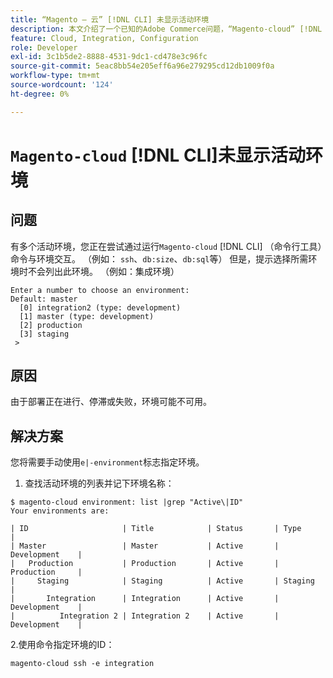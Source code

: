 ```yaml
---
title: “Magento — 云” [!DNL CLI] 未显示活动环境
description: 本文介绍了一个已知的Adobe Commerce问题，“Magento-cloud” [!DNL CLI] （命令行工具）不显示活动环境。
feature: Cloud, Integration, Configuration
role: Developer
exl-id: 3c1b5de2-8888-4531-9dc1-cd478e3c96fc
source-git-commit: 5eac8bb54e205eff6a96e279295cd12db1009f0a
workflow-type: tm+mt
source-wordcount: '124'
ht-degree: 0%

---
```


# `Magento-cloud` [!DNL CLI]未显示活动环境

## 问题

有多个活动环境，您正在尝试通过运行`Magento-cloud` [!DNL CLI] （命令行工具）命令与环境交互。 （例如： `ssh`、`db:size`、`db:sql`等）
但是，提示选择所需环境时不会列出此环境。 （例如：集成环境）

```
Enter a number to choose an environment:
Default: master
  [0] integration2 (type: development)
  [1] master (type: development)
  [2] production
  [3] staging
 >
```

## 原因

由于部署正在进行、停滞或失败，环境可能不可用。

## 解决方案

您将需要手动使用`e|-environment`标志指定环境。

1. 查找活动环境的列表并记下环境名称：

```
$ magento-cloud environment: list |grep "Active\|ID"
Your environments are:

| ID                     | Title            | Status       | Type           |
| Master                 | Master           | Active       | Development    |
|   Production           | Production       | Active       | Production     |
|     Staging            | Staging          | Active       | Staging        |
|       Integration      | Integration      | Active       | Development    |
|          Integration 2 | Integration 2    | Active       | Development    |
```

2.使用命令指定环境的ID：

`magento-cloud ssh -e integration`
